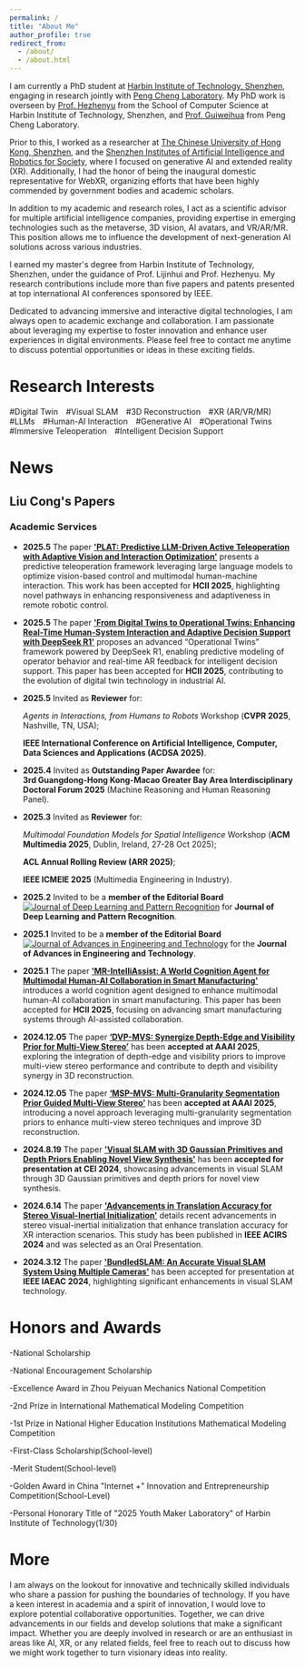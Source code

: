 ```yaml
---
permalink: /
title: "About Me"
author_profile: true
redirect_from: 
  - /about/
  - /about.html
---
```


I am currently a PhD student at [Harbin Institute of Technology, Shenzhen](https://www.hitsz.edu.cn), engaging in research jointly with [Peng Cheng Laboratory](https://www.pcl.ac.cn/). My PhD work is overseen by [Prof. Hezhenyu](https://faculty.hitsz.edu.cn/hezhenyu) from the School of Computer Science at Harbin Institute of Technology, Shenzhen, and [Prof. Guiweihua](https://pcl.ac.cn/html/918/) from Peng Cheng Laboratory.

Prior to this, I worked as a researcher at [The Chinese University of Hong Kong, Shenzhen](https://www.cuhk.edu.cn/), and the [Shenzhen Institutes of Artificial Intelligence and Robotics for Society](https://airs.cuhk.edu.cn), where I focused on generative AI and extended reality (XR). Additionally, I had the honor of being the inaugural domestic representative for WebXR, organizing efforts that have been highly commended by government bodies and academic scholars.

In addition to my academic and research roles, I act as a scientific advisor for multiple artificial intelligence companies, providing expertise in emerging technologies such as the metaverse, 3D vision, AI avatars, and VR/AR/MR. This position allows me to influence the development of next-generation AI solutions across various industries.

I earned my master's degree from Harbin Institute of Technology, Shenzhen, under the guidance of Prof. Lijinhui and Prof. Hezhenyu. My research contributions include more than five papers and patents presented at top international AI conferences sponsored by IEEE.

Dedicated to advancing immersive and interactive digital technologies, I am always open to academic exchange and collaboration. I am passionate about leveraging my expertise to foster innovation and enhance user experiences in digital environments. Please feel free to contact me anytime to discuss potential opportunities or ideas in these exciting fields.

Research Interests
======
#Digital Twin #Visual SLAM #3D Reconstruction #XR (AR/VR/MR) #LLMs #Human-AI Interaction #Generative AI #Operational Twins #Immersive Teleoperation #Intelligent Decision Support

News
======
## Liu Cong's Papers

### Academic Services

- **2025.5** The paper **['PLAT: Predictive LLM-Driven Active Teleoperation with Adaptive Vision and Interaction Optimization'](https://arxiv.org/abs/your-paper-link)** presents a predictive teleoperation framework leveraging large language models to optimize vision-based control and multimodal human-machine interaction. This work has been accepted for **HCII 2025**, highlighting novel pathways in enhancing responsiveness and adaptiveness in remote robotic control.

- **2025.5** The paper **['From Digital Twins to Operational Twins: Enhancing Real-Time Human-System Interaction and Adaptive Decision Support with DeepSeek R1'](https://arxiv.org/abs/your-paper-link)** proposes an advanced “Operational Twins” framework powered by DeepSeek R1, enabling predictive modeling of operator behavior and real-time AR feedback for intelligent decision support. This paper has been accepted for **HCII 2025**, contributing to the evolution of digital twin technology in industrial AI.

- **2025.5** Invited as **Reviewer** for:
  
  *Agents in Interactions, from Humans to Robots* Workshop (**CVPR 2025**, Nashville, TN, USA);
  
  **IEEE International Conference on Artificial Intelligence, Computer, Data Sciences and Applications (ACDSA 2025)**.

- **2025.4** Invited as **Outstanding Paper Awardee** for:  
  **3rd Guangdong-Hong Kong-Macao Greater Bay Area Interdisciplinary Doctoral Forum 2025** (Machine Reasoning and Human Reasoning Panel).

- **2025.3** Invited as **Reviewer** for:
  
  *Multimodal Foundation Models for Spatial Intelligence* Workshop (**ACM Multimedia 2025**, Dublin, Ireland, 27-28 Oct 2025);
  
  **ACL Annual Rolling Review (ARR 2025)**;
  
  **IEEE ICMEIE 2025** (Multimedia Engineering in Industry).

- **2025.2** Invited to be a **member of the Editorial Board** [![Journal of Deep Learning and Pattern Recognition](https://img.fy6b.com/2025/02/08/3e5e2a744fb65.png)](https://img.fy6b.com/2025/02/08/3e5e2a744fb65.png) for **Journal of Deep Learning and Pattern Recognition**.

- **2025.1** Invited to be a **member of the Editorial Board** [![Journal of Advances in Engineering and Technology](https://img.fy6b.com/2025/02/08/c4c095d245317.png)](https://img.fy6b.com/2025/02/08/c4c095d245317.png) for the **Journal of Advances in Engineering and Technology**.

- **2025.1** The paper **['MR-IntelliAssist: A World Cognition Agent for Multimodal Human-AI Collaboration in Smart Manufacturing'](https://arxiv.org/abs/your-paper-link)** introduces a world cognition agent designed to enhance multimodal human-AI collaboration in smart manufacturing. This paper has been accepted for **HCII 2025**, focusing on advancing smart manufacturing systems through AI-assisted collaboration.

- **2024.12.05** The paper **[‘DVP-MVS: Synergize Depth-Edge and Visibility Prior for Multi-View Stereo’](https://arxiv.org/abs/2412.11578)** has been **accepted at AAAI 2025**, exploring the integration of depth-edge and visibility priors to improve multi-view stereo performance and contribute to depth and visibility synergy in 3D reconstruction.

- **2024.12.05** The paper **[‘MSP-MVS: Multi-Granularity Segmentation Prior Guided Multi-View Stereo’](https://arxiv.org/abs/2407.19323)** has been **accepted at AAAI 2025**, introducing a novel approach leveraging multi-granularity segmentation priors to enhance multi-view stereo techniques and improve 3D reconstruction.

- **2024.8.19** The paper **['Visual SLAM with 3D Gaussian Primitives and Depth Priors Enabling Novel View Synthesis'](https://www.arxiv.org/abs/2408.05635)** has been **accepted for presentation at CEI 2024**, showcasing advancements in visual SLAM through 3D Gaussian primitives and depth priors for novel view synthesis.

- **2024.6.14** The paper **['Advancements in Translation Accuracy for Stereo Visual-Inertial Initialization'](https://arxiv.org/abs/2405.15082)** details recent advancements in stereo visual-inertial initialization that enhance translation accuracy for XR interaction scenarios. This study has been published in **IEEE ACIRS 2024** and was selected as an Oral Presentation.

- **2024.3.12** The paper **['BundledSLAM: An Accurate Visual SLAM System Using Multiple Cameras'](https://arxiv.org/abs/2403.19886)** has been accepted for presentation at **IEEE IAEAC 2024**, highlighting significant enhancements in visual SLAM technology.


Honors and Awards
======

-National Scholarship

-National Encouragement Scholarship

-Excellence Award in Zhou Peiyuan Mechanics National Competition

-2nd Prize in International Mathematical Modeling Competition

-1st Prize in National Higher Education Institutions Mathematical Modeling Competition

-First-Class Scholarship(School-level)

-Merit Student(School-level)

-Golden Award in China "Internet +" Innovation and Entrepreneurship Competition(School-Level)

-Personal Honorary Title of "2025 Youth Maker Laboratory" of Harbin Institute of Technology(1/30)


More
======
I am always on the lookout for innovative and technically skilled individuals who share a passion for pushing the boundaries of technology. If you have a keen interest in academia and a spirit of innovation, I would love to explore potential collaborative opportunities. Together, we can drive advancements in our fields and develop solutions that make a significant impact. Whether you are deeply involved in research or are an enthusiast in areas like AI, XR, or any related fields, feel free to reach out to discuss how we might work together to turn visionary ideas into reality.


